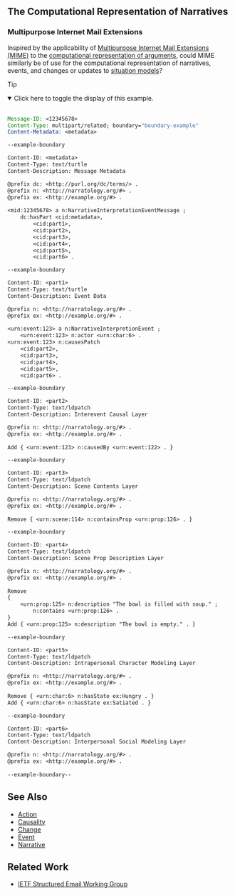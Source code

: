 ## The Computational Representation of Narratives

### Multipurpose Internet Mail Extensions

Inspired by the applicability of [Multipurpose Internet Mail Extensions (MIME)](https://en.wikipedia.org/wiki/MIME) to the [computational representation of arguments](https://github.com/AdamSobieski/Argumentation), could MIME similarly be of use for the computational representation of narratives, events, and changes or updates to [situation models](https://en.wikipedia.org/wiki/Narrative_paradigm#Situation_models)?

> [!TIP]
> <details open>
> <summary>Click here to toggle the display of this example.</summary>
> <br>
> 
> ```email
> Message-ID: <12345678>
> Content-Type: multipart/related; boundary="boundary-example"
> Content-Metadata: <metadata>
> 
> --example-boundary
> 
> Content-ID: <metadata>
> Content-Type: text/turtle
> Content-Description: Message Metadata
> 
> @prefix dc: <http://purl.org/dc/terms/> .
> @prefix n: <http://narratology.org/#> .
> @prefix ex: <http://example.org/#> .
>  
> <mid:12345678> a n:NarrativeInterpretationEventMessage ;
>     dc:hasPart <cid:metadata>,
>         <cid:part1>,
>         <cid:part2>,
>         <cid:part3>,
>         <cid:part4>,
>         <cid:part5>,
>         <cid:part6> .
>
> --example-boundary
> 
> Content-ID: <part1>
> Content-Type: text/turtle
> Content-Description: Event Data
> 
> @prefix n: <http://narratology.org/#> .
> @prefix ex: <http://example.org/#> .
>  
> <urn:event:123> a n:NarrativeInterpretionEvent ;
>     <urn:event:123> n:actor <urn:char:6> .
> <urn:event:123> n:causesPatch
>     <cid:part2>,
>     <cid:part3>,
>     <cid:part4>,
>     <cid:part5>,
>     <cid:part6> .
> 
> --example-boundary
> 
> Content-ID: <part2>
> Content-Type: text/ldpatch
> Content-Description: Interevent Causal Layer
> 
> @prefix n: <http://narratology.org/#> .
> @prefix ex: <http://example.org/#> .
>  
> Add { <urn:event:123> n:causedBy <urn:event:122> . }
> 
> --example-boundary
> 
> Content-ID: <part3>
> Content-Type: text/ldpatch
> Content-Description: Scene Contents Layer
> 
> @prefix n: <http://narratology.org/#> .
> @prefix ex: <http://example.org/#> .
>  
> Remove { <urn:scene:114> n:containsProp <urn:prop:126> . }
> 
> --example-boundary
> 
> Content-ID: <part4>
> Content-Type: text/ldpatch
> Content-Description: Scene Prop Description Layer
> 
> @prefix n: <http://narratology.org/#> .
> @prefix ex: <http://example.org/#> .
>  
> Remove
> {
>     <urn:prop:125> n:description "The bowl is filled with soup." ;
>         n:contains <urn:prop:126> .
> }
> Add { <urn:prop:125> n:description "The bowl is empty." . }
> 
> --example-boundary
> 
> Content-ID: <part5>
> Content-Type: text/ldpatch
> Content-Description: Intrapersonal Character Modeling Layer
> 
> @prefix n: <http://narratology.org/#> .
> @prefix ex: <http://example.org/#> .
>  
> Remove { <urn:char:6> n:hasState ex:Hungry . }
> Add { <urn:char:6> n:hasState ex:Satiated . }
> 
> --example-boundary
> 
> Content-ID: <part6>
> Content-Type: text/ldpatch
> Content-Description: Interpersonal Social Modeling Layer
> 
> @prefix n: <http://narratology.org/#> .
> @prefix ex: <http://example.org/#> .
>  
> --example-boundary--
> ```
> </details>

## See Also

* [Action](https://en.wikipedia.org/wiki/Action_(philosophy))
* [Causality](https://en.wikipedia.org/wiki/Causality)
* [Change](https://en.wikipedia.org/wiki/Impermanence)
* [Event](https://en.wikipedia.org/wiki/Event_(philosophy))
* [Narrative](https://en.wikipedia.org/wiki/Narrative)

## Related Work

* [IETF Structured Email Working Group](https://datatracker.ietf.org/group/sml/about/)
